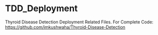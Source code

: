 # TDD_Deployment
Thyroid Disease Detection Deployment Related Files. For Complete Code: https://github.com/imkushwaha/Thyroid-Disease-Detection
